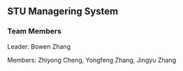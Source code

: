 ##  STU Managering System

### Team Members

Leader: Bowen Zhang

Members: Zhiyong Cheng, Yongfeng Zhang, Jingyu Zhang 
